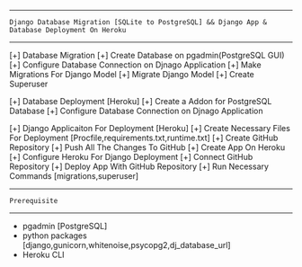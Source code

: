 -----------------------------------------------------------------------------------------------------
    Django Database Migration [SQLite to PostgreSQL] && Django App & Database Deployment On Heroku 
-----------------------------------------------------------------------------------------------------

[+] Database Migration
    [+] Create Database on pgadmin(PostgreSQL GUI)
    [+] Configure Database Connection on Djnago Application
    [+] Make Migrations For Django Model
    [+] Migrate Django Model 
    [+] Create Superuser

[+] Database Deployment [Heroku]
    [+] Create a Addon for PostgreSQL Database
    [+] Configure Database Connection on Djnago Application

[+] Django Applicaiton For Deployment [Heroku]
    [+] Create Necessary Files For Deployment [Procfile,requirements.txt,runtime.txt]
    [+] Create GitHub Repository
        [+] Push All The Changes To GitHub
    [+] Create App On Heroku
        [+] Configure Heroku For Django Deployment
        [+] Connect GitHub Repository
    [+] Deploy App With GitHub Repository
    [+] Run Necessary Commands [migrations,superuser]




-------------------
    Prerequisite
-------------------

 - pgadmin [PostgreSQL]
 - python packages [django,gunicorn,whitenoise,psycopg2,dj_database_url]
 - Heroku CLI


